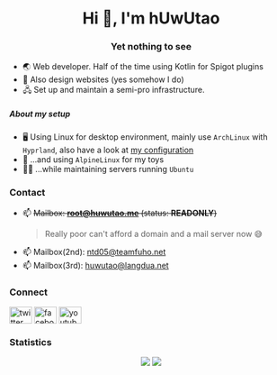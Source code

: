 <h1 align=center>Hi 👋, I'm hUwUtao</h1>
<h3 align=center>Yet nothing to see</h3>

- 🌏 Web developer. Half of the time using Kotlin for Spigot plugins
- 📐 Also design websites (yes somehow I do)
- 🖧 Set up and maintain a semi-pro infrastructure.

##### About my setup

- 🖥️ Using Linux for desktop environment, mainly use `ArchLinux` with `Hyprland`, also have a look at [my configuration](https://github.com/hUwUtao/hyprdot)
- 🤖 ...and using `AlpineLinux` for my toys
- 👨‍💻 ...while maintaining servers running `Ubuntu`

### Contact

- 📫 ~~Mailbox: **root@huwutao.me** (status: **READONLY**)~~
  > Really poor can't afford a domain and a mail server now 😅
- 📫 Mailbox(2nd): ntd05@teamfuho.net
- 📫 Mailbox(3rd): huwutao@langdua.net

### Connect
<a href=https://twitter.com/hutawd target=blank><img align=center alt=twitter height=30 src=https://raw.githubusercontent.com/rahuldkjain/github-profile-readme-generator/master/src/images/icons/Social/twitter.svg width=40></a>
<a href=https://fb.com/huwutao target=blank><img align=center alt=facebook height=30 src=https://raw.githubusercontent.com/rahuldkjain/github-profile-readme-generator/master/src/images/icons/Social/facebook.svg width=40></a>
<a href=https://www.youtube.com/c/stdpi target=blank><img align=center alt=youtube height=30 src=https://raw.githubusercontent.com/rahuldkjain/github-profile-readme-generator/master/src/images/icons/Social/youtube.svg width=40></a>
<!--<a href=https://discord.gg/B7uujb8s99 target=blank><img align=center alt=discord height=30 src=https://raw.githubusercontent.com/rahuldkjain/github-profile-readme-generator/master/src/images/icons/Social/discord.svg width=40></a>-->

### Statistics
<div align="center">
  <picture>
  <source media="(prefers-color-scheme: dark)" srcset="https://github-readme-stats.vercel.app/api?username=hUwUtao&theme=transparent&hide_border=true&show_icons=true&include_all_commits=true&count_private=true" align="top">
  <img src="https://github-readme-stats.vercel.app/api?username=hUwUtao&theme=default&hide_border=true&show_icons=true&include_all_commits=true&count_private=true" align="top">
</picture>
<picture>
   <source media="(prefers-color-scheme: dark)" srcset="https://github-readme-stats.vercel.app/api/top-langs?layout=donut-vertical&langs_count=10&theme=transparent&hide_border=true&count_private=true&username=hUwUtao&size_weight=0.2&count_weight=0.8">
   <img src="https://github-readme-stats.vercel.app/api/top-langs?layout=donut-vertical&langs_count=10&theme=default&hide_border=true&count_private=true&username=hUwUtao&size_weight=0.2&count_weight=0.8">
</picture>
</div>
